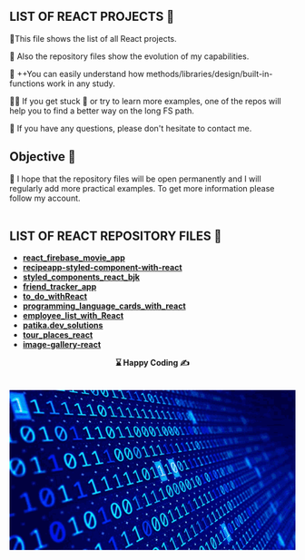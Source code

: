 

## LIST OF REACT PROJECTS  🌄

🌲This file shows the list of all React projects.

🔗 Also the repository files show the evolution of my capabilities.

🐍  ++You can easily understand how methods/libraries/design/built-in-functions work in any study.

👨‍💻 If you get stuck 🐛 or try to learn more examples, one of the repos will help you to find a better way on the long FS path.

📨 If you have any questions, please don't hesitate to contact me.

## Objective 🎯 

🏇 I hope that the repository files will be open permanently and I will regularly add more practical examples. To get more information please follow my account.
<br><br>

## <b>LIST OF REACT REPOSITORY FILES<b> 💾

- [react_firebase_movie_app](https://firebase-movie-apps.netlify.app/)
- [recipeapp-styled-component-with-react](https://github.com/Tal58/recipeapp-styled-component-with-react)
- [styled_components_react_bjk](https://github.com/Tal58/styled_components_react_bjk)
- [friend_tracker_app](https://github.com/Tal58/friend_tracker_app)
- [to_do_withReact](https://github.com/Tal58/to_do_withReact)
- [programming_language_cards_with_react](https://github.com/Tal58/programming_language_cards_with_react)
- [employee_list_with_React](https://github.com/Tal58/employee_list_with_React)
- [patika.dev_solutions](https://github.com/Tal58/patika.dev_solutions)
- [tour_places_react](https://github.com/Tal58/tour_places_react)
- [image-gallery-react](https://github.com/Tal58/image-gallery-react)



<center> ⌛ Happy Coding  ✍ </center>
<br>
<br>

<img src="./coding.gif" align="left" alt="desktop_version">



